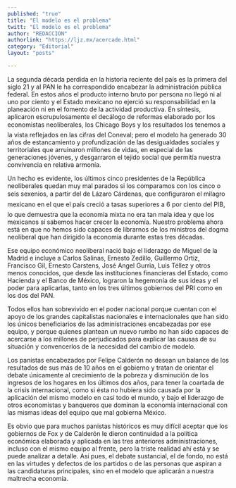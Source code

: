 ```yaml
---
published: "true"
title: "El modelo es el problema"
twitt: "El modelo es el problema"
author: "REDACCION"
authorlink: "https://ljz.mx/acercade.html"
category: "Editorial"
layout: "posts"

---
```



  La segunda década perdida en la historia reciente del país es la primera del siglo 21 y al PAN le ha correspondido encabezar la administración pública federal. En estos años el producto interno bruto por persona no llegó ni al uno por ciento y el Estado mexicano no ejerció su responsabilidad en la planeación ni en el fomento de la actividad productiva. En síntesis, aplicaron escrupulosamente el decálogo de reformas elaborado por los economistas neoliberales, los Chicago Boys y los resultados los tenemos a la vista reflejados en las cifras del Coneval; pero el modelo ha generado 30 años de estancamiento y profundización de las desigualdades sociales y territoriales que arruinaron millones de vidas, en especial de las generaciones jóvenes, y desgarraron el tejido social que permitía nuestra convivencia en relativa armonía.



  Un hecho es evidente, los últimos cinco presidentes de la República neoliberales quedan muy mal parados si los comparamos con los cinco o seis sexenios, a partir del de Lázaro Cárdenas, que configuraron el milagro mexicano en el que el país creció a tasas superiores a 6 por ciento del PIB, lo que demuestra que la economía mixta no era tan mala idea y que los mexicanos sí sabemos hacer crecer la economía. Nuestro problema ahora está en que no hemos sido capaces de librarnos de los ministros del dogma neoliberal que han dirigido la economía durante estas tres décadas.



  Ese equipo económico neoliberal nació bajo el liderazgo de Miguel de la Madrid e incluye a Carlos Salinas, Ernesto Zedillo, Guillermo Ortiz, Francisco Gil, Ernesto Carstens, José Angel Gurria, Luis Téllez y otros menos conocidos, que desde las instituciones financieras del Estado, como Hacienda y el Banco de México, lograron la hegemonía de sus ideas y el poder para aplicarlas, tanto en los tres últimos gobiernos del PRI como en los dos del PAN.



  Todos ellos han sobrevivido en el poder nacional porque cuentan con el apoyo de los grandes capitalistas nacionales e internacionales que han sido los únicos beneficiarios de las administraciones encabezadas por ese equipo, y porque quienes plantean un nuevo rumbo no han sido capaces de acercarse a los millones de perjudicados para explicar las causas de su situación y convencerlos de la necesidad del cambio de modelo.



  Los panistas encabezados por Felipe Calderón no desean un balance de los resultados de sus más de 10 años en el gobierno y tratan de orientar el debate únicamente al crecimiento de la pobreza y disminución de los ingresos de los hogares en los últimos dos años, para tener la coartada de la crisis internacional, como si ésta no hubiera sido causada por la aplicación del mismo modelo en casi todo el mundo, y bajo el liderazgo de otros economistas y banqueros que dominan la economía internacional con las mismas ideas del equipo que mal gobierna México.



  Es obvio que para muchos panistas históricos es muy difícil aceptar que los gobiernos de Fox y de Calderón le dieron continuidad a la política económica elaborada y aplicada en las tres anteriores administraciones, incluso con el mismo equipo al frente, pero la triste realidad ahí está y se puede analizar a detalle. Así pues, el debate sustancial, el de fondo, no está en las virtudes y defectos de los partidos o de las personas que aspiran a las candidaturas principales, sino en el modelo que aplicarán a nuestra maltrecha economía.

